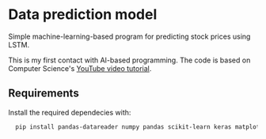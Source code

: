 # Data prediction model

Simple machine-learning-based program for predicting stock prices using LSTM.

This is my first contact with AI-based programming. The code is based on Computer Science's [YouTube video tutorial](https://www.youtube.com/watch?v=QIUxPv5PJOY&t=263s).


## Requirements

Install the required dependecies with:

```bash
  pip install pandas-datareader numpy pandas scikit-learn keras matplotlib yfinance

```
    
